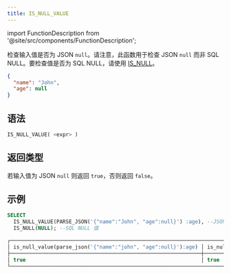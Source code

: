 ```yaml
---
title: IS_NULL_VALUE
---
```

import FunctionDescription from '@site/src/components/FunctionDescription';

<FunctionDescription description="引入或更新于：v1.2.368"/>

检查输入值是否为 JSON `null`。请注意，此函数用于检查 JSON `null` 而非 SQL NULL。要检查值是否为 SQL NULL，请使用 [IS_NULL](../../03-conditional-functions/is-null.md)。

```json title='JSON null 示例：'
{
  "name": "John",
  "age": null
}   
```

## 语法

```sql
IS_NULL_VALUE( <expr> )
```

## 返回类型

若输入值为 JSON `null` 则返回 `true`，否则返回 `false`。

## 示例

```sql
SELECT
  IS_NULL_VALUE(PARSE_JSON('{"name":"John", "age":null}') :age), --JSON null 值
  IS_NULL(NULL); --SQL NULL 值

┌──────────────────────────────────────────────────────────────────────────────┐
│ is_null_value(parse_json('{"name":"john", "age":null}'):age) │ is_null(null) │
├──────────────────────────────────────────────────────────────┼───────────────┤
│ true                                                         │ true          │
└──────────────────────────────────────────────────────────────────────────────┘
```